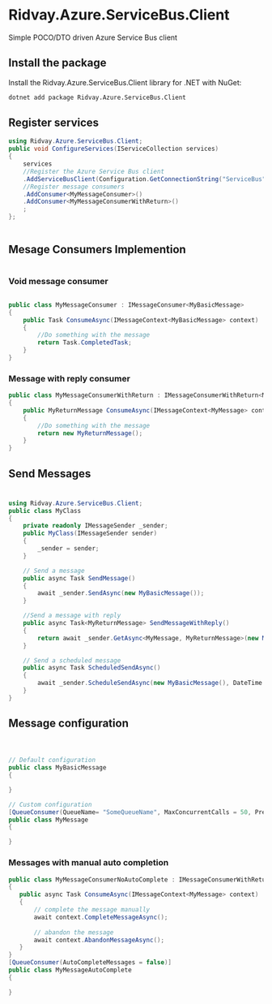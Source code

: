 # Ridvay.Azure.ServiceBus.Client
Simple POCO/DTO driven Azure Service Bus client

## Install the package

Install the Ridvay.Azure.ServiceBus.Client library for .NET with NuGet:
```bash
dotnet add package Ridvay.Azure.ServiceBus.Client
```

## Register services

``` csharp
using Ridvay.Azure.ServiceBus.Client;
public void ConfigureServices(IServiceCollection services)
{
    services
    //Register the Azure Service Bus client
    .AddServiceBusClient(Configuration.GetConnectionString("ServiceBus"))
    //Register message consumers
    .AddConsumer<MyMessageConsumer>()
    .AddConsumer<MyMessageConsumerWithReturn>()
    ;
};
  
```

## Mesage Consumers Implemention
#


###  Void message consumer
``` csharp

public class MyMessageConsumer : IMessageConsumer<MyBasicMessage>
{
    public Task ConsumeAsync(IMessageContext<MyBasicMessage> context)
    {
        //Do something with the message
        return Task.CompletedTask;
    }
}

```

### Message with reply consumer

``` csharp
public class MyMessageConsumerWithReturn : IMessageConsumerWithReturn<MyMessage, MyReturnMessage>
{
    public MyReturnMessage ConsumeAsync(IMessageContext<MyMessage> context)
    {
        //Do something with the message
        return new MyReturnMessage();
    }
}
``` 

## Send Messages
#
``` csharp
using Ridvay.Azure.ServiceBus.Client;
public class MyClass
{
    private readonly IMessageSender _sender;
    public MyClass(IMessageSender sender)
    {
        _sender = sender;
    }

    // Send a message
    public async Task SendMessage()
    {
        await _sender.SendAsync(new MyBasicMessage());
    }

    //Send a message with reply
    public async Task<MyReturnMessage> SendMessageWithReply()
    {
        return await _sender.GetAsync<MyMessage, MyReturnMessage>(new MyMessage());
    }

    // Send a scheduled message
    public async Task ScheduledSendAsync()
    {
        await _sender.ScheduleSendAsync(new MyBasicMessage(), DateTime.UtcNow.AddMinutes(15));
    }
}
```

## Message configuration
#

``` csharp  

// Default configuration
public class MyBasicMessage
{

}

// Custom configuration
[QueueConsumer(QueueName= "SomeQueueName", MaxConcurrentCalls = 50, PrefetchCount = 100, AutoCompleteMessages = false)]
public class MyMessage
{

}
```

### Messages with manual auto completion

 ``` csharp
public class MyMessageConsumerNoAutoComplete : IMessageConsumerWithReturn<MyMessageAutoComplete>
{
    public async Task ConsumeAsync(IMessageContext<MyMessage> context)
    {
        // complete the message manually
        await context.CompleteMessageAsync();
        
        // abandon the message
        await context.AbandonMessageAsync();
    }
}
[QueueConsumer(AutoCompleteMessages = false)]
public class MyMessageAutoComplete
{

}
```
```
